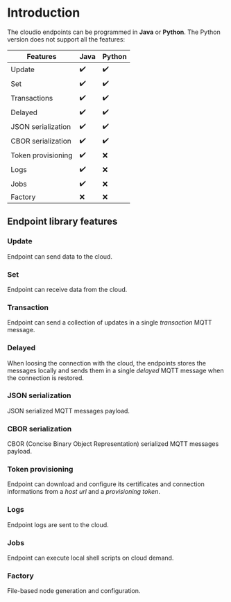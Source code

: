 # Introduction

The cloudio endpoints can be programmed in **Java** or **Python**. The Python version does not support all the features:

|Features|Java|Python|
|---|---|---|
|Update|:heavy_check_mark:|:heavy_check_mark:|
|Set|:heavy_check_mark:|:heavy_check_mark:|
|Transactions|:heavy_check_mark:|:heavy_check_mark:|
|Delayed|:heavy_check_mark:|:heavy_check_mark:|
|JSON serialization|:heavy_check_mark:|:heavy_check_mark:|
|CBOR serialization|:heavy_check_mark:|:heavy_check_mark:|
|Token provisioning|:heavy_check_mark:|:x:|
|Logs|:heavy_check_mark:|:x:|
|Jobs|:heavy_check_mark:|:x:|
|Factory|:x:|:x:|

## Endpoint library features

### Update
Endpoint can send data to the cloud.

### Set
Endpoint can receive data from the cloud.

### Transaction
Endpoint can send a collection of updates in a single *transaction* MQTT message.

### Delayed
When loosing the connection with the cloud, the endpoints stores the messages locally and sends them in a single *delayed* MQTT message when the connection is restored.

### JSON serialization
JSON serialized MQTT messages payload.

### CBOR serialization
CBOR (Concise Binary Object Representation) serialized MQTT messages payload.

### Token provisioning
Endpoint can download and configure its certificates and connection informations from a *host url* and a *provisioning token*.

### Logs
Endpoint logs are sent to the cloud.

### Jobs
Endpoint can execute local shell scripts on cloud demand.

### Factory
File-based node generation and configuration.